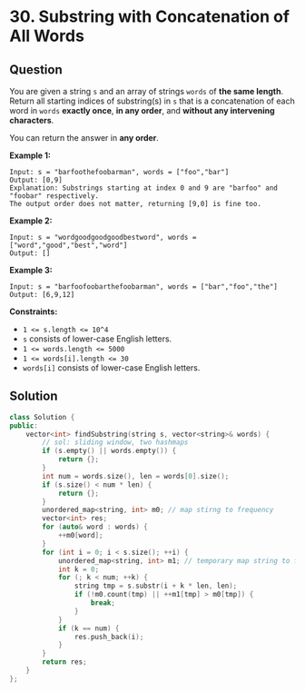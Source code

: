 # 30. Substring with Concatenation of All Words

## Question

You are given a string `s` and an array of strings `words` of **the same length**. Return all starting indices of substring\(s\) in `s` that is a concatenation of each word in `words` **exactly once**, **in any order**, and **without any intervening characters**.

You can return the answer in **any order**.

**Example 1:**

```text
Input: s = "barfoothefoobarman", words = ["foo","bar"]
Output: [0,9]
Explanation: Substrings starting at index 0 and 9 are "barfoo" and "foobar" respectively.
The output order does not matter, returning [9,0] is fine too.
```

**Example 2:**

```text
Input: s = "wordgoodgoodgoodbestword", words = ["word","good","best","word"]
Output: []
```

**Example 3:**

```text
Input: s = "barfoofoobarthefoobarman", words = ["bar","foo","the"]
Output: [6,9,12]
```

**Constraints:**

* `1 <= s.length <= 10^4`
* `s` consists of lower-case English letters.
* `1 <= words.length <= 5000`
* `1 <= words[i].length <= 30`
* `words[i]` consists of lower-case English letters.

## Solution

```cpp
class Solution {
public:
    vector<int> findSubstring(string s, vector<string>& words) {
        // sol: sliding window, two hashmaps
        if (s.empty() || words.empty()) {
            return {};
        }
        int num = words.size(), len = words[0].size();
        if (s.size() < num * len) {
            return {};
        }
        unordered_map<string, int> m0; // map stirng to frequency
        vector<int> res;
        for (auto& word : words) {
            ++m0[word];
        }
        for (int i = 0; i < s.size(); ++i) {
            unordered_map<string, int> m1; // temporary map string to frequency
            int k = 0;
            for (; k < num; ++k) {
                string tmp = s.substr(i + k * len, len);
                if (!m0.count(tmp) || ++m1[tmp] > m0[tmp]) {
                    break;
                }
            }
            if (k == num) {
                res.push_back(i);
            }
        }
        return res;
    }
};
```

